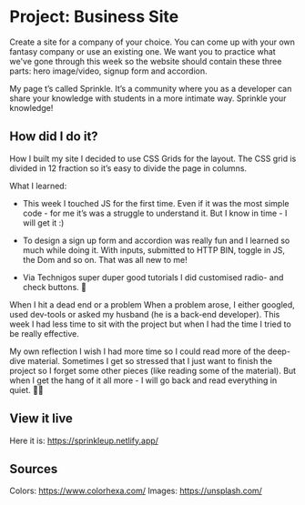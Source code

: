 # Project: Business Site

Create a site for a company of your choice. You can come up with your own fantasy company or use an existing one. We want you to practice what we've gone through this week so the website should contain these three parts: hero image/video, signup form and accordion.

My page t’s called Sprinkle. It’s a community where you as a developer can share your knowledge with students in a more intimate way. Sprinkle your knowledge!

## How did I do it?

How I built my site
I decided to use CSS Grids for the layout. The CSS grid is divided in 12 fraction so it’s easy to divide the page in columns.

What I learned:
* This week I touched JS for the first time. Even if it was the most simple code - for me it’s was a struggle to understand it. But I know in time - I will get it :) 

* To design a sign up form and accordion was really fun and I learned so much while doing it. With inputs, submitted to HTTP BIN, toggle in JS, the Dom and so on. That was all new to me! 

* Via Technigos super duper good tutorials I did customised radio- and check buttons. 🎉

When I hit a dead end or a problem
When a problem arose, I either googled, used dev-tools or asked my husband (he is a back-end developer). This week I had less time to sit with the project but when I had the time I tried to be really effective.

My own reflection
I wish I had more time so I could read more of the deep-dive material. Sometimes I get so stressed that I just want to finish the project so I forget some other pieces (like reading some of the material). But when I get the hang of it all more - I will go back and read everything in quiet. 👩‍💻


## View it live
Here it is: https://sprinkleup.netlify.app/

## Sources
Colors: https://www.colorhexa.com/	Images: https://unsplash.com/

